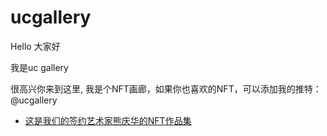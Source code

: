 # ucgallery
<p>Hello 大家好</p>
<p>我是uc gallery </p>
<p>很高兴你来到这里, 我是个NFT画廊，如果你也喜欢的NFT，可以添加我的推特：@ucgallery</p>

<ul>
  <li> <a href="https://opensea.io/collection/ruralpunk?collectionSlug=ruralpunk&search[sortAscending]=true&search[sortBy]=CREATED_DATE">这是我们的签约艺术家熊庆华的NFT作品集</a> </li>
</ul>
